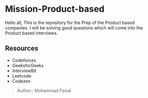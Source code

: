 # Mission-Product-based
Hello all, This is the repository for the Prep of the Product based companies. I will be solving good questions which will come into the Product based interviews.

## Resources 
- Codeforces
- GeeksforGeeks
- InterviewBit
- Leetcode
- Codezen

> Author:: Mohammad Faisal

